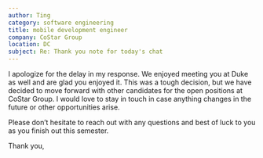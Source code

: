 ```yaml
---
author: Ting
category: software engineering
title: mobile development engineer
company: CoStar Group
location: DC
subject: Re: Thank you note for today's chat
---
```

I apologize for the delay in my response. We enjoyed meeting you at Duke as well and are glad you enjoyed it. This was a tough decision, but we have decided to move forward with other candidates for the open positions at CoStar Group. I would love to stay in touch in case anything changes in the future or other opportunities arise.

Please don’t hesitate to reach out with any questions and best of luck to you as you finish out this semester.

Thank you,

